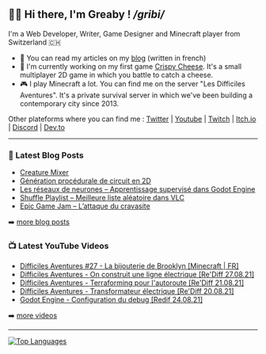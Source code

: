 ## 👋🏻 Hi there, I'm Greaby ! _/gribi/_

I'm a Web Developer, Writer, Game Designer and Minecraft player from Switzerland 🇨🇭

- 📰 You can read my articles on my [blog](https://greaby.co) (written in french)
- 🧀 I'm currently working on my first game [Crispy Cheese](https://greaby.co/crispy-cheese). It's a small multiplayer 2D game in which you battle to catch a cheese.
- 🎮 I play Minecraft a lot. You can find me on the server "Les Difficiles Aventures". It's a private survival server in which we've been building a contemporary city since 2013.

Other plateforms where you can find me : [Twitter](https://twitter.com/greaby_) | [Youtube](https://www.youtube.com/c/greaby) | [Twitch](https://www.twitch.tv/greaby) | [Itch.io](https://greaby.itch.io/) | [Discord](https://discord.com/invite/7Uvszt4) | [Dev.to](https://dev.to/greaby)

---

### 📕 Latest Blog Posts

<!-- BLOG-POST-LIST:START -->
- [Creature Mixer](https://greaby.co/creature-mixer/)
- [Génération procédurale de circuit en 2D](https://greaby.co/generation-procedurale-circuit-2d/)
- [Les réseaux de neurones – Apprentissage supervisé dans Godot Engine](https://greaby.co/les-reseaux-de-neurones-apprentissage-supervise-dans-godot-engine/)
- [Shuffle Playlist – Meilleure liste aléatoire dans VLC](https://greaby.co/shuffle-playlist-vlc/)
- [Epic Game Jam – L’attaque du cravasite](https://greaby.co/epic-game-jam-2021/)
<!-- BLOG-POST-LIST:END -->

➡️ [more blog posts](https://greaby.co/)

### 📺 Latest YouTube Videos

<!-- YOUTUBE:START -->
- [Difficiles Aventures #27 - La bijouterie de Brooklyn [Minecraft | FR]](https://www.youtube.com/watch?v=ZdGm2KGNSGs)
- [Difficiles Aventures - On construit une ligne électrique [Re&#39;Diff 27.08.21]](https://www.youtube.com/watch?v=Snt6Kc08DqA)
- [Difficiles Aventures - Terraforming pour l&#39;autoroute [Re&#39;Diff 21.08.21]](https://www.youtube.com/watch?v=m5heK8faSrQ)
- [Difficiles Aventures - Transformateur électrique [Re&#39;Diff 20.08.21]](https://www.youtube.com/watch?v=PqSnIBPaqD4)
- [Godot Engine - Configuration du debug [Redif 24.08.21]](https://www.youtube.com/watch?v=xreNlJCtg1o)
<!-- YOUTUBE:END -->

➡️ [more videos](https://www.youtube.com/c/Greaby)

---

[![Top Languages](https://github-readme-stats.vercel.app/api/top-langs/?username=greaby&langs_count=6&layout=compact)](https://github.com/Greaby)
